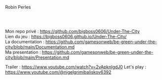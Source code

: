 Robin Perles

<br/> <br/> 

Mon repo privé : https://github.com/bigboss0606/Under-The-City <br/> 
Lien du jeu : https://bigboss0606.github.io/Under-The-City/ <br/> 
La documentation : https://github.com/gamesonweb/be-green-under-the-city/blob/main/Documentation.md <br/> 
Ma presentation : https://github.com/gamesonweb/be-green-under-the-city/blob/main/Presentation.md <br/> 

Trailer : https://www.youtube.com/watch?v=2vApknIgdJ0
Let's play : https://www.youtube.com/@nigelgrimibaliskov6392
